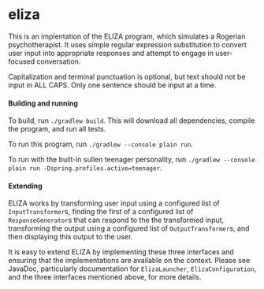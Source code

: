 # eliza

This is an implentation of the ELIZA program, which simulates a Rogerian psychotherapist.  It uses simple regular expression substitution to convert user input into appropriate responses and attempt to engage in user-focused conversation.

Capitalization and terminal punctuation is optional, but text should not be input in ALL CAPS.  Only one sentence should be input at a time.

#### Building and running

To build, run `./gradlew build`.  This will download all dependencies, compile the program, and run all tests.

To run this program, run `./gradlew --console plain run`.

To run with the built-in sullen teenager personality, run `./gradlew --console plain run -Dspring.profiles.active=teenager`.

#### Extending

ELIZA works by transforming user input using a configured list of `InputTransformer`s, finding the first of a configured list of `ResponseGenerator`s that can respond to the the transformed input, transforming the output using a configured list of `OutputTransformer`s, and then displaying this output to the user.

It is easy to extend ELIZA by implementing these three interfaces and ensuring that the implementations are available on the context.  Please see JavaDoc, particularly documentation for `ElizaLauncher`, `ElizaConfiguration`, and the three interfaces mentioned above, for more details.
